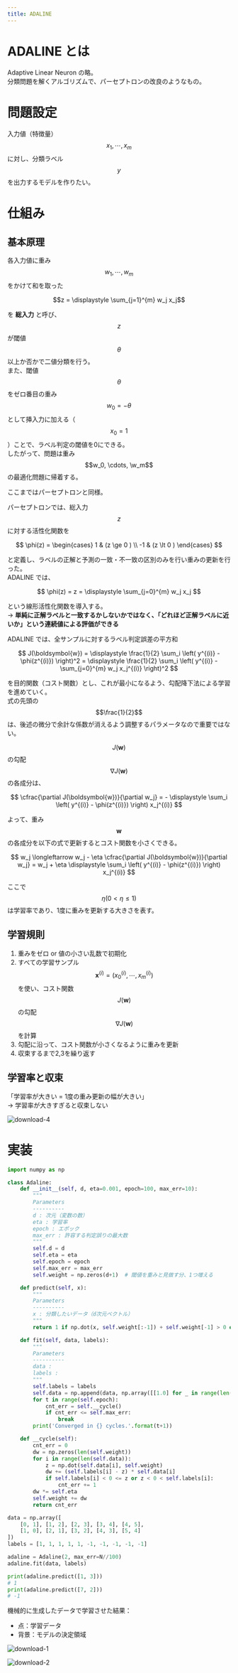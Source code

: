 ```yaml
---
title: ADALINE
---
```


# ADALINE とは

Adaptive Linear Neuron の略。  
分類問題を解くアルゴリズムで、パーセプトロンの改良のようなもの。

# 問題設定

入力値（特徴量） $$x_1, \cdots, x_m$$ に対し、分類ラベル $$y$$ を出力するモデルを作りたい。

# 仕組み

## 基本原理

各入力値に重み $$w_1, \cdots, w_m$$ をかけて和を取った

$$z = \displaystyle \sum_{j=1}^{m} w_j x_j$$

を **総入力** と呼び、$$z$$ が閾値 $$\theta$$ 以上か否かで二値分類を行う。  
また、閾値 $$\theta$$ をゼロ番目の重み $$w_0 = - \theta$$ として挿入力に加える（$$x_0 = 1$$）ことで、ラベル判定の閾値を0にできる。  
したがって、問題は重み $$w_0, \cdots, \w_m$$ の最適化問題に帰着する。

ここまではパーセプトロンと同様。

パーセプトロンでは、総入力 $$z$$ に対する活性化関数を

$$
\phi(z) =
\begin{cases}
1  & (z \ge 0 ) \\
-1 & (z \lt 0 )
\end{cases}
$$

と定義し、ラベルの正解と予測の一致・不一致の区別のみを行い重みの更新を行った。  
ADALINE では、

$$
\phi(z) = z = \displaystyle \sum_{j=0}^{m} w_j x_j
$$

という線形活性化関数を導入する。  
→ **単純に正解ラベルと一致するかしないかではなく、「どれほど正解ラベルに近いか」という連続値による評価ができる**

ADALINE では、全サンプルに対するラベル判定誤差の平方和

$$
J(\boldsymbol{w})
= \displaystyle \frac{1}{2} \sum_i \left( y^{(i)} - \phi(z^{(i)}) \right)^2
= \displaystyle \frac{1}{2} \sum_i \left( y^{(i)} - \sum_{j=0}^{m} w_j x_j^{(i)} \right)^2
$$

を目的関数（コスト関数）とし、これが最小になるよう、勾配降下法による学習を進めていく。  
式の先頭の $$\frac{1}{2}$$ は、後述の微分で余計な係数が消えるよう調整するパラメータなので重要ではない。

$$J(\boldsymbol{w})$$ の勾配 $$\nabla J(\boldsymbol{w})$$ の各成分は、

$$
\cfrac{\partial J(\boldsymbol{w})}{\partial w_j}
= - \displaystyle \sum_i \left( y^{(i)} - \phi(z^{(i)}) \right) x_j^{(i)}
$$

よって、重み $$\boldsymbol{w}$$ の各成分を以下の式で更新するとコスト関数を小さくできる。

$$
w_j \longleftarrow w_j - \eta \cfrac{\partial J(\boldsymbol{w})}{\partial w_j} = w_j + \eta \displaystyle \sum_i \left( y^{(i)} - \phi(z^{(i)}) \right) x_j^{(i)}
$$

ここで $$\eta (0 \lt \eta \le 1)$$ は学習率であり、1度に重みを更新する大きさを表す。


## 学習規則

1. 重みをゼロ or 値の小さい乱数で初期化
2. すべての学習サンプル $$\boldsymbol{x}^{(i)} = ( x_0^{(i)}, \cdots, x_m^{(i)} )$$ を使い、コスト関数 $$J(\boldsymbol{w})$$ の勾配 $$\nabla J(\boldsymbol{w})$$ を計算
3. 勾配に沿って、コスト関数が小さくなるように重みを更新
4. 収束するまで2,3を繰り返す

## 学習率と収束

「学習率が大きい = 1度の重み更新の幅が大きい」  
→ 学習率が大きすぎると収束しない

![download-4](https://user-images.githubusercontent.com/13412823/78420354-3a5d1f80-7689-11ea-9be0-3e4918c0237c.png)


# 実装

```python
import numpy as np

class Adaline:
    def __init__(self, d, eta=0.001, epoch=100, max_err=10):
        """
        Parameters
        ----------
        d : 次元（変数の数）
        eta : 学習率
        epoch : エポック
        max_err : 許容する判定誤りの最大数
        """
        self.d = d
        self.eta = eta
        self.epoch = epoch
        self.max_err = max_err
        self.weight = np.zeros(d+1)  # 閾値を重みと見做す分、1つ増える

    def predict(self, x):
        """
        Parameters
        ----------
        x : 分類したいデータ（d次元ベクトル）
        """
        return 1 if np.dot(x, self.weight[:-1]) + self.weight[-1] > 0 else -1

    def fit(self, data, labels):
        """
        Parameters
        ----------
        data :
        labels :
        """
        self.labels = labels
        self.data = np.append(data, np.array([[1.0] for _ in range(len(data))]), axis=1)
        for t in range(self.epoch):
            cnt_err = self.__cycle()
            if cnt_err <= self.max_err:
                break
        print('Converged in {} cycles.'.format(t+1))

    def __cycle(self):
        cnt_err = 0
        dw = np.zeros(len(self.weight))
        for i in range(len(self.data)):
            z = np.dot(self.data[i], self.weight)
            dw += (self.labels[i] - z) * self.data[i]
            if self.labels[i] < 0 <= z or z < 0 < self.labels[i]:
                cnt_err += 1
        dw *= self.eta
        self.weight += dw
        return cnt_err
```

```python
data = np.array([
    [0, 1], [1, 2], [2, 3], [3, 4], [4, 5],
    [1, 0], [2, 1], [3, 2], [4, 3], [5, 4]
])
labels = [1, 1, 1, 1, 1, -1, -1, -1, -1, -1]

adaline = Adaline(2, max_err=N//100)
adaline.fit(data, labels)

print(adaline.predict([1, 3]))
# 1
print(adaline.predict([7, 2]))
# -1
```

機械的に生成したデータで学習させた結果：

- 点：学習データ
- 背景：モデルの決定領域

![download-1](https://user-images.githubusercontent.com/13412823/78419765-ffa4b880-7683-11ea-82b5-a7b654b716fb.png)

![download-2](https://user-images.githubusercontent.com/13412823/78419763-fddaf500-7683-11ea-9735-8383cfc7be7d.png)
